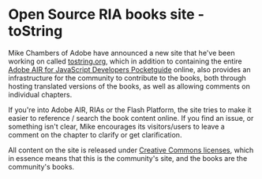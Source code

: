 # Open Source RIA books site - toString

Mike Chambers of Adobe have announced a new site that he've been working on called <a href="http://www.tostring.org/">tostring.org</a>, which in addition to containing the entire <a href="http://www.tostring.org/books/adobe-air-for-javascript-developers-pocketguide/">Adobe AIR for JavaScript Developers Pocketguide</a> online, also provides an infrastructure for the community to contribute to the books, both through hosting translated versions of the books, as well as allowing comments on individual chapters.

If you're into Adobe AIR, RIAs or the Flash Platform, the site tries to make it easier to reference / search the book content online. If you find an issue, or something isn't clear, Mike encourages its visitors/users to leave a comment on the chapter to clarify or get clarification.

All content on the site is released under <a href="http://creativecommons.org/">Creative Commons licenses</a>, which in essence means that this is the community's site, and the books are the community's books.
